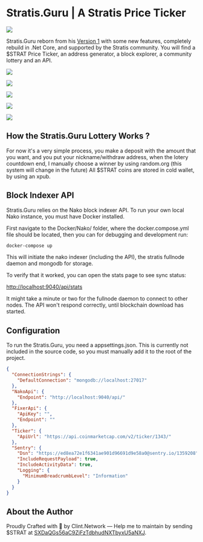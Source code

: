 # Stratis.Guru | A Stratis Price Ticker

![](https://travis-ci.org/clintnetwork/stratis-guru-v2.svg?branch=master)

Stratis.Guru reborn from his [Version 1](https://github.com/clintnetwork/Stratis.guru) with some new features, completely rebuild in .Net Core, and supported by the Stratis community.
You will find a $STRAT Price Ticker, an address generator, a block explorer, a community lottery and an API.

![](https://i.imgur.com/rOKYCvr.png)

![](https://pix.watch/8SpQJe/xxERbX.png)

![](https://pix.watch/tVEuE0/ezGVMC.png)

![](https://pix.watch/BpSo4r/Jwv-h6.jpeg)

![](https://pix.watch/fTHGnh/vUUJsT.png)

## How the Stratis.Guru Lottery Works ?
For now it's a very simple process, you make a deposit with the amount that you want, and you put your nickname/withdraw address, when the lotery countdown end, I manually choose a winner by using random.org (this system will change in the future)
All $STRAT coins are stored in cold wallet, by using an xpub.

## Block Indexer API
Stratis.Guru relies on the Nako block indexer API. To run your own local Nako instance, you must have Docker installed.

First navigate to the Docker/Nako/ folder, where the docker.compose.yml file should be located, then you can for debugging and development run:

```sh
docker-compose up
```

This will initiate the nako indexer (including the API), the stratis fullnode daemon and mongodb for storage.

To verify that it worked, you can open the stats page to see sync status:

[http://localhost:9040/api/stats](http://localhost:9040/api/stats)

It might take a minute or two for the fullnode daemon to connect to other nodes. The API won't respond correctly, until blockchain download has started.

## Configuration
To run the Stratis.Guru, you need a appsettings.json. This is currently not included in the source code, so you must manually add it to the root of the project.

```json
{
  "ConnectionStrings": {
    "DefaultConnection": "mongodb://localhost:27017"
  },
  "NakoApi": {
    "Endpoint": "http://localhost:9040/api/"
  },
  "FixerApi": {
    "ApiKey": "",
    "Endpoint": ""
  },
  "Ticker": {
    "ApiUrl": "https://api.coinmarketcap.com/v2/ticker/1343/"
  },
  "Sentry": {
    "Dsn": "https://ed8ea72e1f6341ae901d96691d9e58a0@sentry.io/1359208",
    "IncludeRequestPayload": true,
    "IncludeActivityData": true,
    "Logging": {
      "MinimumBreadcrumbLevel": "Information"
    }
  }
}
```

## About the Author
Proudly Crafted with 💖 by Clint.Network — Help me to maintain by sending $STRAT at [SXDaQGs56aC9ZjFzTdbhudNXTbyxU5aNXJ](https://chainz.cryptoid.info/strat/address.dws?SXDaQGs56aC9ZjFzTdbhudNXTbyxU5aNXJ.htm).
